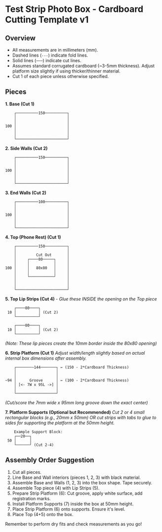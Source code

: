 # Test Strip Photo Box - Cardboard Cutting Template v1

## Overview
- All measurements are in millimeters (mm).
- Dashed lines (`---`) indicate fold lines.
- Solid lines (`───`) indicate cut lines.
- Assumes standard corrugated cardboard (~3-5mm thickness). Adjust platform size slightly if using thicker/thinner material.
- Cut 1 of each piece unless otherwise specified.

## Pieces

**1. Base (Cut 1)**
```
    ┌──────────150──────────┐
    │                       │
    │                       │
100 │                       │
    │                       │
    │                       │
    └───────────────────────┘
```

**2. Side Walls (Cut 2)**
```
    ┌──────────150──────────┐
    │                       │
    │                       │
100 │                       │
    │                       │
    │                       │
    └───────────────────────┘
```

**3. End Walls (Cut 2)**
```
    ┌──────────100──────────┐
    │                       │
    │                       │
100 │                       │
    │                       │
    │                       │
    └───────────────────────┘
```

**4. Top (Phone Rest) (Cut 1)**
```
    ┌──────────150──────────┐
    │                       │
    │         Cut Out       │
    │     ┌────80─────┐     │
    │     │           │     │
100 │     │   80x80   │     │
    │     │           │     │
    │     └───────────┘     │
    │                       │
    │                       │
    └───────────────────────┘
```

**5. Top Lip Strips (Cut 4)** - *Glue these INSIDE the opening on the Top piece*
```
    ┌────80────┐
 10 │          │ (Cut 2)
    └──────────┘

    ┌────80────┐
 10 │          │ (Cut 2)
    └──────────┘
```
*(Note: These lip pieces create the 10mm border inside the 80x80 opening)*

**6. Strip Platform (Cut 1)**
*Adjust width/length slightly based on actual internal box dimensions after assembly.*
```
    ┌───────~144───────┐ ← (150 - 2*Cardboard Thickness)
    │                  │
    │                  │
~94 │      Groove      │ ← (100 - 2*Cardboard Thickness)
    │ [<- 7W x 95L ->] │
    │                  │
    └──────────────────┘
```
*(Cut/score the 7mm wide x 95mm long groove down the exact center)*

**7. Platform Supports (Optional but Recommended)**
*Cut 2 or 4 small rectangular blocks (e.g., 20mm x 50mm) OR cut strips with tabs to glue to sides for supporting the platform at the 50mm height.*
```
    Example Support Block:
    ┌──20──┐
 50 │      │
    └──────┘ (Cut 2-4)
```

## Assembly Order Suggestion
1. Cut all pieces.
2. Line Base and Wall interiors (pieces 1, 2, 3) with black material.
3. Assemble Base and Walls (1, 2, 3) into the box shape. Tape securely.
4. Assemble Top piece (4) with Lip Strips (5).
5. Prepare Strip Platform (6): Cut groove, apply white surface, add registration marks.
6. Install Platform Supports (7) inside the box at 50mm height.
7. Place Strip Platform (6) onto supports. Ensure it's level.
8. Place Top (4+5) onto the box.

Remember to perform dry fits and check measurements as you go! 